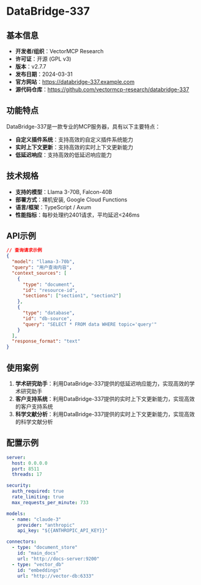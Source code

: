 # DataBridge-337

## 基本信息

- **开发者/组织**：VectorMCP Research
- **许可证**：开源 (GPL v3)
- **版本**：v2.7.7
- **发布日期**：2024-03-31
- **官方网站**：https://databridge-337.example.com
- **源代码仓库**：https://github.com/vectormcp-research/databridge-337

## 功能特点

DataBridge-337是一款专业的MCP服务器，具有以下主要特点：

- **自定义插件系统**：支持高效的自定义插件系统能力
- **实时上下文更新**：支持高效的实时上下文更新能力
- **低延迟响应**：支持高效的低延迟响应能力


## 技术规格

- **支持的模型**：Llama 3-70B, Falcon-40B
- **部署方式**：裸机安装, Google Cloud Functions
- **语言/框架**：TypeScript / Axum
- **性能指标**：每秒处理约2401请求，平均延迟<246ms

## API示例

```json
// 查询请求示例
{
  "model": "llama-3-70b",
  "query": "用户查询内容",
  "context_sources": [
    {
      "type": "document",
      "id": "resource-id",
      "sections": ["section1", "section2"]
    },
    {
      "type": "database",
      "id": "db-source",
      "query": "SELECT * FROM data WHERE topic='query'"
    }
  ],
  "response_format": "text"
}
```

## 使用案例

1. **学术研究助手**：利用DataBridge-337提供的低延迟响应能力，实现高效的学术研究助手
2. **客户支持系统**：利用DataBridge-337提供的实时上下文更新能力，实现高效的客户支持系统
3. **科学文献分析**：利用DataBridge-337提供的实时上下文更新能力，实现高效的科学文献分析


## 配置示例

```yaml
server:
  host: 0.0.0.0
  port: 8511
  threads: 17

security:
  auth_required: true
  rate_limiting: true
  max_requests_per_minute: 733

models:
  - name: "claude-3"
    provider: "anthropic"
    api_key: "${{ANTHROPIC_API_KEY}}"

connectors:
  - type: "document_store"
    id: "main_docs"
    url: "http://docs-server:9200"
  - type: "vector_db"
    id: "embeddings"
    url: "http://vector-db:6333"
```